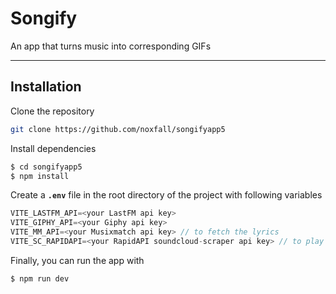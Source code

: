 # Songify
An app that turns music into corresponding GIFs
___

## Installation
Clone the repository
```sh
git clone https://github.com/noxfall/songifyapp5
```

Install dependencies
```sh
$ cd songifyapp5
$ npm install
```

Create a __```.env```__ file in the root directory of the project with following variables

```js
VITE_LASTFM_API=<your LastFM api key>
VITE_GIPHY_API=<your Giphy api key>
VITE_MM_API=<your Musixmatch api key> // to fetch the lyrics
VITE_SC_RAPIDAPI=<your RapidAPI soundcloud-scraper api key> // to play the music
```

Finally, you can run the app with
```sh
$ npm run dev
```